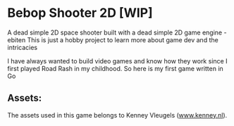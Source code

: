 # Bebop Shooter 2D [WIP]
A dead simple 2D space shooter built with a dead simple 2D game engine - ebiten
This is just a hobby project to learn more about game dev and the intricacies

I have always wanted to build video games and know how they work since I first played Road Rash in my childhood. 
So here is my first game written in Go


## Assets:
The assets used in this game belongs to Kenney Vleugels (www.kenney.nl).
